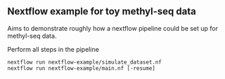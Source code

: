 ## Nextflow example for toy methyl-seq data

Aims to demonstrate roughly how a nextflow pipeline
could be set up for methyl-seq data.

Perform all steps in the pipeline
```
nextflow run nextflow-example/simulate_dataset.nf
nextflow run nextflow-example/main.nf [-resume]
```
